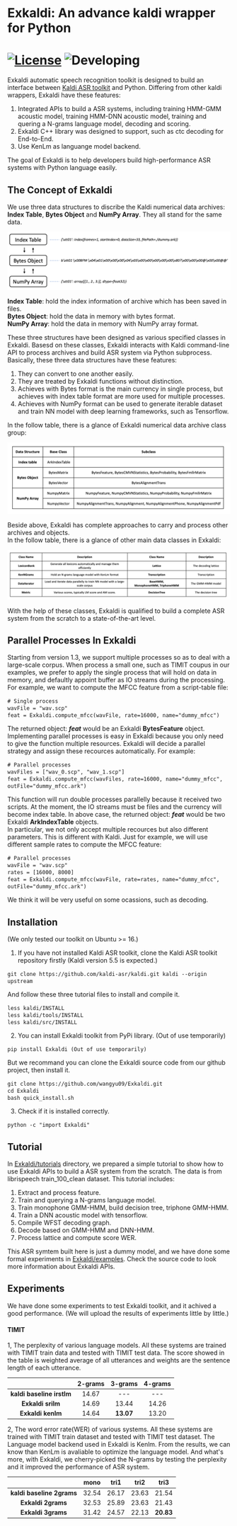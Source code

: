 # Exkaldi: An advance kaldi wrapper for Python 
[![License](https://img.shields.io/hexpm/l/Apa)](https://github.com/wangyu09/Exkaldi/blob/master/LICENSE)
![Developing](https://img.shields.io/badge/Debug-1.3.x-orange)
================================

Exkaldi automatic speech recognition toolkit is designed to build an interface between [Kaldi ASR toolkit](https://github.com/kaldi-asr/kaldi) and Python. 
Differing from other kaldi wrappers, Exkaldi have these features:  
1. Integrated APIs to build a ASR systems, including training HMM-GMM acoustic model, training HMM-DNN acoustic model, training and quering a N-grams language model, decoding and scoring.  
2. Exkaldi C++ library was designed to support, such as ctc decoding for End-to-End.   
3. Use KenLm as languange model backend.

The goal of Exkaldi is to help developers build high-performance ASR systems with Python language easily.

## The Concept of Exkaldi
We use three data structures to discribe the Kaldi numerical data archives: __Index Table__, __Bytes Object__ and __NumPy Array__. They all stand for the same data.  

![three approaches](images/threeApproachs.png)  
  
__Index Table__: hold the index information of archive which has been saved in files.  
__Bytes Object__: hold the data in memory with bytes format.   
__NumPy Array__: hold the data in memory with NumPy array format.

These three structures have been designed as various specified classes in Exkaldi. Basesd on these classes, Exkaldi interacts with Kaldi command-line API to process archives and build ASR system via Python subprocess.  
Basically, these three data structures have these features:  
1. They can convert to one another easily.  
2. They are treated by Exkaldi functions without distinction.  
3. Achieves with Bytes format is the main currency in single process, but achieves with index table format are more used for multiple processes.  
4. Achieves with NumPy format can be used to generate iterable dataset and train NN model with deep learning frameworks, such as Tensorflow.  

In the follow table, there is a glance of Exkaldi numerical data archive class group:  

![core classes](images/archiveClassGroup.png)  

Beside above, Exkaldi has complete approaches to carry and process other archives and objects.  
In the follow table, there is a glance of other main data classes in Exkaldi:  

![other main classes](images/otherMainClasses.png)  

With the help of these classes, Exkaldi is qualified to build a complete ASR system from the scratch to a state-of-the-art level.

## Parallel Processes In Exkaldi
Starting from version 1.3, we support multiple processes so as to deal with a large-scale corpus. When process a small one, such as TIMIT coupus in our examples, we prefer to apply the single process that will hold on data in memory, and defaultly appoint buffer as IO streams during the processing. For example, we want to compute the MFCC feature from a script-table file:
```
# Single process
wavFile = "wav.scp"
feat = Exkaldi.compute_mfcc(wavFile, rate=16000, name="dummy_mfcc")
```
The returned object: ___feat___ would be an Exkaldi __BytesFeature__ object.
Implementing parallel processes is easy in Exkaldi because you only need to give the function multiple resources. Exkaldi will decide a parallel strategy and assign these recources automatically. For example:
```
# Parallel processes
wavFiles = ["wav_0.scp", "wav_1.scp"]
feat = Exkaldi.compute_mfcc(wavFiles, rate=16000, name="dummy_mfcc", outFile="dummy_mfcc.ark")
```
This function will run double processes parallelly because it received two scripts. At the moment, the IO streams must be files and the currency will become index table. In above case, the returned object: ___feat___ would be two Exkaldi __ArkIndexTable__ objects.  
In particular, we not only accept multiple recources but also different parameters. This is different with Kaldi. Just for example, we will use different sample rates to compute the MFCC feature:
```
# Parallel processes
wavFile = "wav.scp"
rates = [16000, 8000]
feat = Exkaldi.compute_mfcc(wavFile, rate=rates, name="dummy_mfcc", outFile="dummy_mfcc.ark")
```
We think it will be very useful on some ocassions, such as decoding.

## Installation

(We only tested our toolkit on Ubuntu >= 16.)

1. If you have not installed Kaldi ASR toolkit, clone the Kaldi ASR toolkit repository firstly (Kaldi version 5.5 is expected.)
```
git clone https://github.com/kaldi-asr/kaldi.git kaldi --origin upstream
```
And follow these three tutorial files to install and compile it.
```
less kaldi/INSTALL
less kaldi/tools/INSTALL
less kaldi/src/INSTALL
```

2. You can install Exkaldi toolkit from PyPi library. (Out of use temporarily)
```
pip install Exkaldi (Out of use temporarily)
```
But we recommand you can clone the Exkaldi source code from our github project, then install it.
```
git clone https://github.com/wangyu09/Exkaldi.git
cd Exkaldi
bash quick_install.sh
```

3. Check if it is installed correctly.
```
python -c "import Exkaldi"
```


## Tutorial

In [Exkaldi/tutorials](tutorials) directory, we prepared a simple tutorial to show how to use Exkaldi APIs to build a ASR system from the scratch.
The data is from librispeech train_100_clean dataset. This tutorial includes:
1. Extract and process feature.  
2. Train and querying a N-grams language model.  
3. Train monophone GMM-HMM, build decision tree, triphone GMM-HMM.  
4. Train a DNN acoustic model with tensorflow.  
5. Compile WFST decoding graph.  
6. Decode based on GMM-HMM and DNN-HMM.  
7. Process lattice and compute score WER.  

This ASR symtem built here is just a dummy model, and we have done some formal experiments in [Exkaldi/examples](examples). Check the source code to look more information about Exkaldi APIs.

## Experiments

We have done some experiments to test Exkaldi toolkit, and it achived a good performance.
(We will upload the results of experiments little by little.)

#### TIMIT

1, The perplexity of various language models. All these systems are trained with TIMIT train data and tested with TIMIT test data. The score showed in the table is weighted average of all utterances and weights are the sentence length of each utterance.  

|                           | __2-grams__  | __3-grams__ | __4-grams__ |
| :-----------------------: | :----------: | :---------: | :---------: |
| __kaldi baseline irstlm__ | 14.67        | ---         | ---         |
| __Exkaldi srilm__         | 14.69        | 13.44       | 14.26       |
| __Exkaldi kenlm__         | 14.64        | __13.07__   | 13.20       |

2, The word error rate(WER) of various systems. All these systems are trained with TIMIT train dataset and tested with TIMIT test dataset. The Language model backend used in Exkaldi is Kenlm. From the results, we can know than KenLm is avaliable to optimize the language model. And what's more, with Exkaldi, we cherry-picked the N-grams by testing the perplexity and it improved the performance of ASR system.

|                           | __mono__  | __tri1__ | __tri2__ | __tri3__ |
| :-----------------------: | :-------: | :------: | :------: | :------: |
| __kaldi baseline 2grams__ | 32.54     | 26.17    | 23.63    | 21.54    |
| __Exkaldi 2grams__        | 32.53     | 25.89    | 23.63    | 21.43    |
| __Exkaldi 3grams__        | 31.42     | 24.57    | 22.13    |__20.83__ |